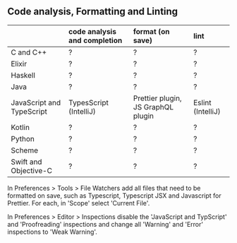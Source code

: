 ## Code analysis, Formatting and Linting

|                             | code analysis and completion | format (on save)                   | lint                                      |
|:----------------------------|:-----------------------------|:-----------------------------------|:------------------------------------------|
| C and C++                   | ?                            | ?                                  | ?                                         |
| Elixir                      | ?                            | ?                                  | ?                                         |
| Haskell                     | ?                            | ?                                  | ?                                         |
| Java                        | ?                            | ?                                  | ?                                         |
| JavaScript and TypeScript   | TypesScript (IntelliJ)       | Prettier plugin, JS GraphQL plugin | Eslint (IntelliJ)                         |
| Kotlin                      | ?                            | ?                                  | ?                                         |
| Python                      | ?                            | ?                                  | ?                                         |
| Scheme                      | ?                            | ?                                  | ?                                         |
| Swift and Objective-C       | ?                            | ?                                  | ?                                         |

In Preferences > Tools > File Watchers add all files that need to be formatted on save, such as Typescript, Typescript JSX and Javascript for Prettier. For each, in 'Scope' select 'Current File'.

In Preferences > Editor > Inspections disable the 'JavaScript and TypScript' and 'Proofreading' inspections and change all 'Warning' and 'Error' inspections to 'Weak Warning'.
